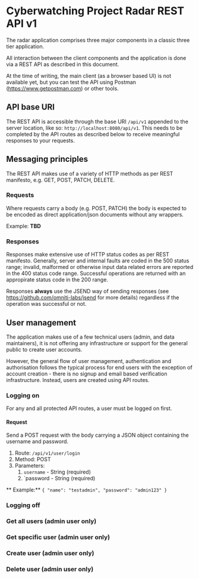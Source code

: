 # Cyberwatching Project Radar REST API v1

The radar application comprises three major components in a classic three tier application.

All interaction between the client components and the application is done via a REST API as described in this document.

At the time of writing, the main client (as a browser based UI) is not available yet, but you can test the API using Postman (https://www.getpostman.com) or other tools.

## API base URI

The REST API is accessible through the base URI `/api/v1` appended to the server location, like so: `http://localhost:8080/api/v1`. This needs to be completed by the API routes as described below to receive meaningful responses to your requests.

## Messaging principles

The REST API makes use of a variety of HTTP methods as per REST manifesto, e.g. GET, POST, PATCH, DELETE.

### Requests

Where requests carry a body (e.g. POST, PATCH) the body is expected to be encoded as direct application/json documents without any wrappers.

Example: **TBD**

### Responses

Responses make extensive use of HTTP status codes as per REST manifesto. Generally, server and internal faults are coded in the 500 status range; invalid, malformed or otherwise input data related errors are reported in the 400 status code range. Successful operations are returned with an appropirate status code in the 200 range.

Responses **always** use the JSEND way of sending responses (see https://github.com/omniti-labs/jsend for more details) regardless if the operation was successful or not.

## User management

The application makes use of a few technical users (admin, and data maintainers), it is not offering any infrastructure or support for the general public to create user accounts.

However, the general flow of user management, authentication and authorisation follows the typical process for end users with the exception of account creation - there is no signup and email based verification infrastructure. Instead, users are created using API routes.

### Logging on

For any and all protected API routes, a user must be logged on first.

#### Request

Send a POST request with the body carrying a JSON object containing the username and password.

1. Route: `/api/v1/user/login`
1. Method: POST
1. Parameters:
    1. `username` - String (required)
    1. `password - String (required)

** Example:**
`{ "name": "testadmin", "password": "admin123" }`

### Logging off

### Get all users (admin user only)

### Get specific user (admin user only)

### Create user (admin user only)

### Delete user (admin user only)
